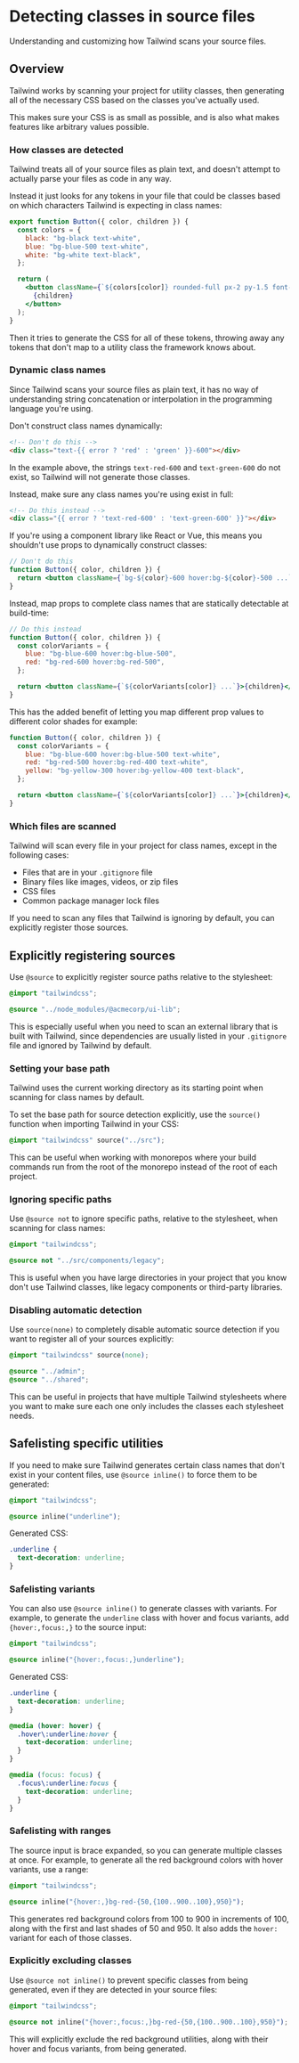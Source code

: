 # Detecting classes in source files

Understanding and customizing how Tailwind scans your source files.

## Overview

Tailwind works by scanning your project for utility classes, then generating all of the necessary CSS based on the classes you've actually used.

This makes sure your CSS is as small as possible, and is also what makes features like arbitrary values possible.

### How classes are detected

Tailwind treats all of your source files as plain text, and doesn't attempt to actually parse your files as code in any way.

Instead it just looks for any tokens in your file that could be classes based on which characters Tailwind is expecting in class names:

```jsx
export function Button({ color, children }) {
  const colors = {
    black: "bg-black text-white",
    blue: "bg-blue-500 text-white",
    white: "bg-white text-black",
  };

  return (
    <button className={`${colors[color]} rounded-full px-2 py-1.5 font-sans text-sm/6 font-medium shadow`}>
      {children}
    </button>
  );
}
```

Then it tries to generate the CSS for all of these tokens, throwing away any tokens that don't map to a utility class the framework knows about.

### Dynamic class names

Since Tailwind scans your source files as plain text, it has no way of understanding string concatenation or interpolation in the programming language you're using.

Don't construct class names dynamically:

```html
<!-- Don't do this -->
<div class="text-{{ error ? 'red' : 'green' }}-600"></div>
```

In the example above, the strings `text-red-600` and `text-green-600` do not exist, so Tailwind will not generate those classes.

Instead, make sure any class names you're using exist in full:

```html
<!-- Do this instead -->
<div class="{{ error ? 'text-red-600' : 'text-green-600' }}"></div>
```

If you're using a component library like React or Vue, this means you shouldn't use props to dynamically construct classes:

```jsx
// Don't do this
function Button({ color, children }) {
  return <button className={`bg-${color}-600 hover:bg-${color}-500 ...`}>{children}</button>;
}
```

Instead, map props to complete class names that are statically detectable at build-time:

```jsx
// Do this instead
function Button({ color, children }) {
  const colorVariants = {
    blue: "bg-blue-600 hover:bg-blue-500",
    red: "bg-red-600 hover:bg-red-500",
  };

  return <button className={`${colorVariants[color]} ...`}>{children}</button>;
}
```

This has the added benefit of letting you map different prop values to different color shades for example:

```jsx
function Button({ color, children }) {
  const colorVariants = {
    blue: "bg-blue-600 hover:bg-blue-500 text-white",
    red: "bg-red-500 hover:bg-red-400 text-white",
    yellow: "bg-yellow-300 hover:bg-yellow-400 text-black",
  };

  return <button className={`${colorVariants[color]} ...`}>{children}</button>;
}
```

### Which files are scanned

Tailwind will scan every file in your project for class names, except in the following cases:

* Files that are in your `.gitignore` file
* Binary files like images, videos, or zip files
* CSS files
* Common package manager lock files

If you need to scan any files that Tailwind is ignoring by default, you can explicitly register those sources.

## Explicitly registering sources

Use `@source` to explicitly register source paths relative to the stylesheet:

```css
@import "tailwindcss";

@source "../node_modules/@acmecorp/ui-lib";
```

This is especially useful when you need to scan an external library that is built with Tailwind, since dependencies are usually listed in your `.gitignore` file and ignored by Tailwind by default.

### Setting your base path

Tailwind uses the current working directory as its starting point when scanning for class names by default.

To set the base path for source detection explicitly, use the `source()` function when importing Tailwind in your CSS:

```css
@import "tailwindcss" source("../src");
```

This can be useful when working with monorepos where your build commands run from the root of the monorepo instead of the root of each project.

### Ignoring specific paths

Use `@source not` to ignore specific paths, relative to the stylesheet, when scanning for class names:

```css
@import "tailwindcss";

@source not "../src/components/legacy";
```

This is useful when you have large directories in your project that you know don't use Tailwind classes, like legacy components or third-party libraries.

### Disabling automatic detection

Use `source(none)` to completely disable automatic source detection if you want to register all of your sources explicitly:

```css
@import "tailwindcss" source(none);

@source "../admin";
@source "../shared";
```

This can be useful in projects that have multiple Tailwind stylesheets where you want to make sure each one only includes the classes each stylesheet needs.

## Safelisting specific utilities

If you need to make sure Tailwind generates certain class names that don't exist in your content files, use `@source inline()` to force them to be generated:

```css
@import "tailwindcss";

@source inline("underline");
```

Generated CSS:

```css
.underline {
  text-decoration: underline;
}
```

### Safelisting variants

You can also use `@source inline()` to generate classes with variants. For example, to generate the `underline` class with hover and focus variants, add `{hover:,focus:,}` to the source input:

```css
@import "tailwindcss";

@source inline("{hover:,focus:,}underline");
```

Generated CSS:

```css
.underline {
  text-decoration: underline;
}

@media (hover: hover) {
  .hover\:underline:hover {
    text-decoration: underline;
  }
}

@media (focus: focus) {
  .focus\:underline:focus {
    text-decoration: underline;
  }
}
```

### Safelisting with ranges

The source input is brace expanded, so you can generate multiple classes at once. For example, to generate all the red background colors with hover variants, use a range:

```css
@import "tailwindcss";

@source inline("{hover:,}bg-red-{50,{100..900..100},950}");
```

This generates red background colors from 100 to 900 in increments of 100, along with the first and last shades of 50 and 950. It also adds the `hover:` variant for each of those classes.

### Explicitly excluding classes

Use `@source not inline()` to prevent specific classes from being generated, even if they are detected in your source files:

```css
@import "tailwindcss";

@source not inline("{hover:,focus:,}bg-red-{50,{100..900..100},950}");
```

This will explicitly exclude the red background utilities, along with their hover and focus variants, from being generated. 